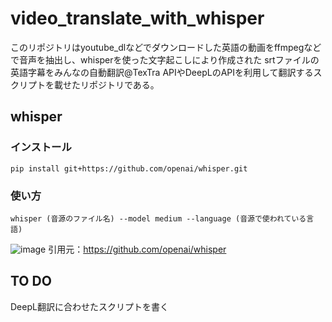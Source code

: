 # video_translate_with_whisper
このリポジトリはyoutube_dlなどでダウンロードした英語の動画をffmpegなどで音声を抽出し、whisperを使った文字起こしにより作成された
srtファイルの英語字幕をみんなの自動翻訳@TexTra APIやDeepLのAPIを利用して翻訳するスクリプトを載せたリポジトリである。

## whisper

### インストール
```pip install git+https://github.com/openai/whisper.git```

### 使い方
```whisper (音源のファイル名) --model medium --language (音源で使われている言語)```

![image](https://user-images.githubusercontent.com/76240954/215337724-60e68120-85ba-4d6e-9c9a-5de81839910e.png)
引用元：https://github.com/openai/whisper


## TO DO
DeepL翻訳に合わせたスクリプトを書く
